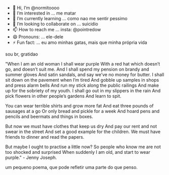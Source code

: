 - 👋 Hi, I’m @normitoooo
- 👀 I’m interested in ... me matar
- 🌱 I’m currently learning ... como nao me sentir pessimo
- 💞️ I’m looking to collaborate on ... suicidio
- 📫 How to reach me ... insta: @pointredow
- 😄 Pronouns: ... ele-dele
- ⚡ Fun fact: ... eu amo minhas gatas, mais que minha própria vida



sou br, gratidao



"When I am an old woman I shall wear purple
With a red hat which doesn’t go, and doesn’t suit me.
And I shall spend my pension on brandy and summer gloves
And satin sandals, and say we’ve no money for butter.
I shall sit down on the pavement when I’m tired
And gobble up samples in shops and press alarm bells
And run my stick along the public railings
And make up for the sobriety of my youth.
I shall go out in my slippers in the rain
And pick flowers in other people’s gardens
And learn to spit.

You can wear terrible shirts and grow more fat
And eat three pounds of sausages at a go
Or only bread and pickle for a week
And hoard pens and pencils and beermats and things in boxes.

But now we must have clothes that keep us dry
And pay our rent and not swear in the street
And set a good example for the children.
We must have friends to dinner and read the papers.

But maybe I ought to practise a little now?
So people who know me are not too shocked and surprised
When suddenly I am old, and start to wear purple." - Jenny Joseph.


um pequeno poema, que pode refletir uma parte do que penso.


<!---
normitoooo/normitoooo is a ✨ special ✨ repository because its `README.md` (this file) appears on your GitHub profile.
You can click the Preview link to take a look at your changes.
--->

